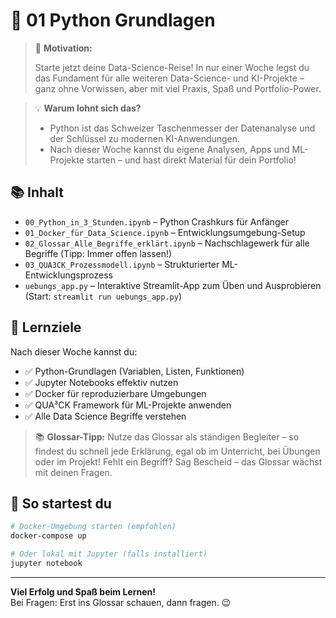 

# 🐍 01 Python Grundlagen

> 🚀 **Motivation:**
>
> Starte jetzt deine Data-Science-Reise! In nur einer Woche legst du das Fundament für alle weiteren Data-Science- und KI-Projekte – ganz ohne Vorwissen, aber mit viel Praxis, Spaß und Portfolio-Power.

> 💡 **Warum lohnt sich das?**
> - Python ist das Schweizer Taschenmesser der Datenanalyse und der Schlüssel zu modernen KI-Anwendungen.
> - Nach dieser Woche kannst du eigene Analysen, Apps und ML-Projekte starten – und hast direkt Material für dein Portfolio!



## 📚 Inhalt

- `00_Python_in_3_Stunden.ipynb` – Python Crashkurs für Anfänger
- `01_Docker_für_Data_Science.ipynb` – Entwicklungsumgebung-Setup
- `02_Glossar_Alle_Begriffe_erklärt.ipynb` – Nachschlagewerk für alle Begriffe (Tipp: Immer offen lassen!)
- `03_QUA3CK_Prozessmodell.ipynb` – Strukturierter ML-Entwicklungsprozess
- `uebungs_app.py` – Interaktive Streamlit-App zum Üben und Ausprobieren (Start: `streamlit run uebungs_app.py`)


## 🎯 Lernziele

Nach dieser Woche kannst du:
- ✅ Python-Grundlagen (Variablen, Listen, Funktionen)
- ✅ Jupyter Notebooks effektiv nutzen
- ✅ Docker für reproduzierbare Umgebungen
- ✅ QUA³CK Framework für ML-Projekte anwenden
- ✅ Alle Data Science Begriffe verstehen

> 📚 **Glossar-Tipp:** Nutze das Glossar als ständigen Begleiter – so findest du schnell jede Erklärung, egal ob im Unterricht, bei Übungen oder im Projekt! Fehlt ein Begriff? Sag Bescheid – das Glossar wächst mit deinen Fragen.

## 🚀 So startest du

```bash
# Docker-Umgebung starten (empfohlen)
docker-compose up

# Oder lokal mit Jupyter (falls installiert)
jupyter notebook
```

---

**Viel Erfolg und Spaß beim Lernen!**<br>
Bei Fragen: Erst ins Glossar schauen, dann fragen. 😉
